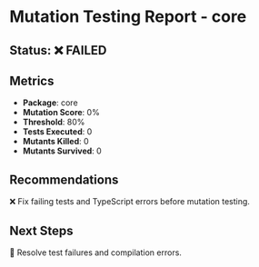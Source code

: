 # Mutation Testing Report - core

## Status: ❌ FAILED

## Metrics

- **Package**: core
- **Mutation Score**: 0%
- **Threshold**: 80%
- **Tests Executed**: 0
- **Mutants Killed**: 0
- **Mutants Survived**: 0

## Recommendations

❌ Fix failing tests and TypeScript errors before mutation testing.

## Next Steps

🚧 Resolve test failures and compilation errors.
